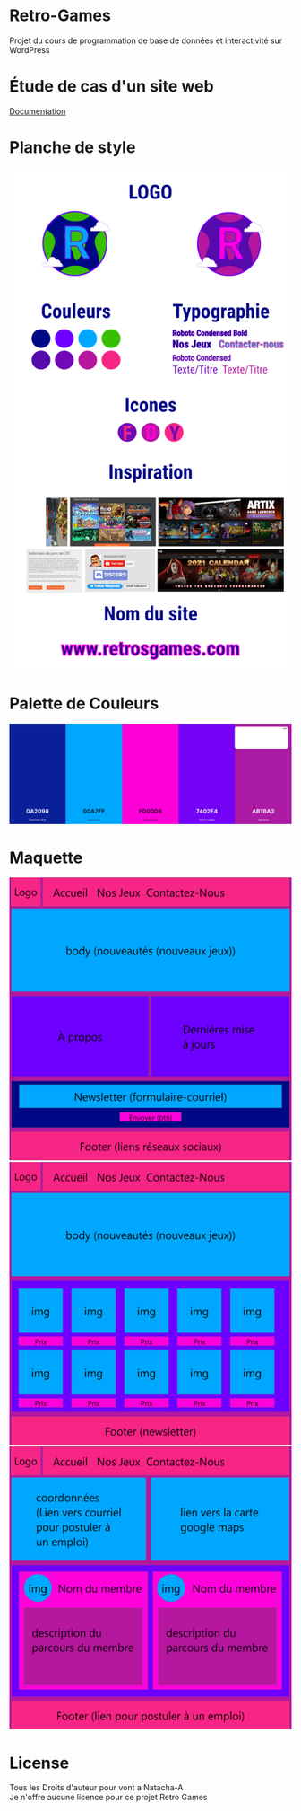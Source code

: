 # Retro-Games
Projet du cours de programmation de base de données et interactivité sur WordPress

# Étude de cas d'un site web
[Documentation](/tp01_etude_site_web/remise/abdallah_natacha_tp01_420_v34.pdf)

# Planche de style
![Charte Graphique](/tp01_etude_site_web/xd/charte_graphique.png)

# Palette de Couleurs
![Palette Couleur](/tp01_etude_site_web/palette_couleur/palette_couleurs.png)

# Maquette
![Maquette Accueil](/tp01_etude_site_web/xd/maquette_accueil.png)
![Maquette Nos Jeux](/tp01_etude_site_web/xd/maquette_nos_jeux.png)
![Maquette Contactez-Nous](/tp01_etude_site_web/xd/maquette_contacter_nous.png)

# License
Tous les Droits d'auteur pour vont a Natacha-A </br>
Je n'offre aucune licence pour ce projet Retro Games
